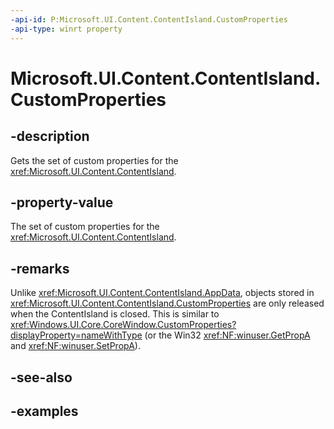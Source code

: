 ```yaml
---
-api-id: P:Microsoft.UI.Content.ContentIsland.CustomProperties
-api-type: winrt property
---
```


# Microsoft.UI.Content.ContentIsland.CustomProperties

<!--
public Windows.Foundation.Collections.IPropertySet CustomProperties { get; }
-->

## -description

Gets the set of custom properties for the <xref:Microsoft.UI.Content.ContentIsland>.

## -property-value

The set of custom properties for the <xref:Microsoft.UI.Content.ContentIsland>.

## -remarks

Unlike <xref:Microsoft.UI.Content.ContentIsland.AppData>, objects stored in <xref:Microsoft.UI.Content.ContentIsland.CustomProperties> are only released when the ContentIsland is closed. This is similar to <xref:Windows.UI.Core.CoreWindow.CustomProperties?displayProperty=nameWithType> (or the Win32 <xref:NF:winuser.GetPropA> and <xref:NF:winuser.SetPropA>).

## -see-also

## -examples
